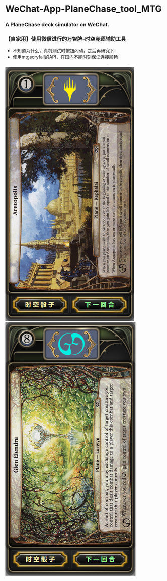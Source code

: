 # WeChat-App-PlaneChase_tool_MTG
### A PlaneChase deck simulator on WeChat. 
### 【自家用】使用微信进行的万智牌-时空竞逐辅助工具
+ 不知道为什么，真机测试时按钮闪动，之后再研究下
+ 使用mtgscryfall的API，在国内不能时刻保证连接顺畅

![image](https://github.com/LM233/WeChat-App-PlaneChase_tool_MTG/blob/master/%E7%A4%BA%E4%BE%8B1.PNG)
![image](https://github.com/LM233/WeChat-App-PlaneChase_tool_MTG/blob/master/%E7%A4%BA%E4%BE%8B4.PNG)
